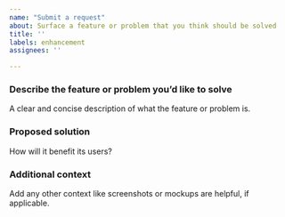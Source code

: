 ```yaml
---
name: "Submit a request"
about: Surface a feature or problem that you think should be solved
title: ''
labels: enhancement
assignees: ''

---
```


### Describe the feature or problem you’d like to solve

A clear and concise description of what the feature or problem is.

### Proposed solution

How will it benefit its users?

### Additional context

Add any other context like screenshots or mockups are helpful, if applicable.
